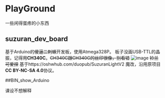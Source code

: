 # PlayGround
一些闲得蛋疼的小东西
## suzuran_dev_board

基于Arduino的~~傻逼二刺螈~~开发板，使用Atmega328P。
板子没画USB-TTL的晶振，记得用**CH340C**。~~CH340C跟CH340G的丝印很像，别看错~~
![image](https://github.com/Him392/PlayGround/assets/50799666/7f6221fd-11cf-46ff-b5bb-bdcb33a49ed9)
~~铃兰可爱捏~~
基于https://oshwhub.com/duopub/SuzuranLightV2 魔改，沿用原项目**CC BY-NC-SA 4.0**协议。

##BIN_show_Arduino

课设不想解释
